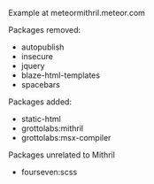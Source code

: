 Example at meteormithril.meteor.com

Packages removed:
 * autopublish
 * insecure
 * jquery
 * blaze-html-templates
 * spacebars
 
 Packages added:
 * static-html
 * grottolabs:mithril
 * grottolabs:msx-compiler
  
 Packages unrelated to Mithril
 * fourseven:scss